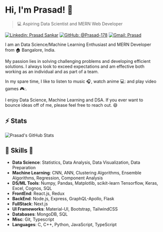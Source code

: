 # Hi, I'm Prasad! 👋

>  💻 Aspiring Data Scientist and MERN Web Developer

[![Linkedin: Prasad Sankar](https://img.shields.io/badge/-Prasad%20Sankar-blue?style=flat-square&logo=Linkedin&logoColor=white&link=https://www.linkedin.com/in/prasad-sankar-370362223/)](https://www.linkedin.com/in/prasad-sankar-370362223/)
[![GitHub: @Prasad-178](https://img.shields.io/github/followers/Prasad-178?label=follow&style=social)](https://github.com/Prasad-178)
[![Gmail: Prasad](https://img.shields.io/badge/Gmail-prasad-red)](mailto:prasadjs178@gmail.com)

I am an Data Science/Machine Learning Enthusiast and MERN Developer from :house: Bangalore, India.

My passion lies in solving challenging problems and developing efficient solutions.
I always look to exceed expectations and am effective both working as an individual and as part of a team.

In my spare time, I like to listen to music :headphones:, watch anime 💻: and play video games 🎮:.

I enjoy Data Science, Machine Learning and DSA.
If you ever want to bounce ideas off of me, please feel free to reach out. 😄

## ⚡ Stats
![Prasad's GitHub Stats](https://github-readme-stats.vercel.app/api?username=Prasad-178&hide=["issues"]&show_icons=true)

##  🎉 Skills  🎉
- **Data Science**: Statistics, Data Analysis, Data Visualization, Data Preparation
- **Machine Learning**: CNN, ANN, Clustering Algorithms, Ensemble Algorithms, Regression, Component Analysis
- **DS/ML Tools**: Numpy, Pandas, Matplotlib, scikit-learn Tensorflow, Keras, Excel, Cognos, SQL
- **FrontEnd**: React.js, Redux
- **BackEnd**: Node.js, Express, GraphQL-Apollo, Flask
- **FullStack**: Next.js
- **UI Frameworks**: Material-UI, Bootstrap, TailwindCSS
- **Databases**: MongoDB, SQL
- **Misc**: Git, Typescript
- **Languages**: C, C++, Python, JavaScript, TypeScript
